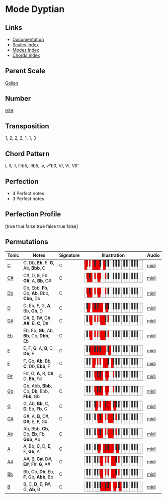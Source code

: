 # Mode Dyptian

## Links

- [Documentation](README.md)
- [Scales Index](Scales.md)
- [Modes Index](Modes.md)
- [Chords Index](Chords.md)

## Parent Scale

[Golian](ScaleGolian.md)

## Number

[939](https://ianring.com/musictheory/scales/939)

## Transposition

1, 2, 2, 2, 1, 1, 3

## Chord Pattern

i, II, II, IIIb5, IIIb5, iv, v⁰b3, VI, VI, VII⁺

## Perfection

- 4 Perfect notes
- 3 Perfect notes

## Perfection Profile

[true true false true false true false]

## Permutations

| Tonic | Notes | Signature | Illustration | Audio |
|-------|-------|-----------|--------------|-------|
| [C](ModeCNaturalDyptian.md) | C, Db, **Eb**, F, **G**, Ab, **Bbb**, C | C | ![CNaturalDyptian](ModeCNaturalDyptian.png) | [midi](https://github.com/edipermadi/music/blob/main/docs/ModeCNaturalDyptian.mid?raw=true) |
| [C#](ModeCSharpDyptian.md) | C#, D, **E**, F#, **G#**, A, **Bb**, C# | C | ![CSharpDyptian](ModeCSharpDyptian.png) | [midi](https://github.com/edipermadi/music/blob/main/docs/ModeCSharpDyptian.mid?raw=true) |
| [Db](ModeDFlatDyptian.md) | Db, Ebb, **Fb**, Gb, **Ab**, Bbb, **Cbb**, Db | C | ![DFlatDyptian](ModeDFlatDyptian.png) | [midi](https://github.com/edipermadi/music/blob/main/docs/ModeDFlatDyptian.mid?raw=true) |
| [D](ModeDNaturalDyptian.md) | D, Eb, **F**, G, **A**, Bb, **Cb**, D | C | ![DNaturalDyptian](ModeDNaturalDyptian.png) | [midi](https://github.com/edipermadi/music/blob/main/docs/ModeDNaturalDyptian.mid?raw=true) |
| [D#](ModeDSharpDyptian.md) | D#, E, **F#**, G#, **A#**, B, **C**, D# | C | ![DSharpDyptian](ModeDSharpDyptian.png) | [midi](https://github.com/edipermadi/music/blob/main/docs/ModeDSharpDyptian.mid?raw=true) |
| [Eb](ModeEFlatDyptian.md) | Eb, Fb, **Gb**, Ab, **Bb**, Cb, **Dbb**, Eb | C | ![EFlatDyptian](ModeEFlatDyptian.png) | [midi](https://github.com/edipermadi/music/blob/main/docs/ModeEFlatDyptian.mid?raw=true) |
| [E](ModeENaturalDyptian.md) | E, F, **G**, A, **B**, C, **Db**, E | C | ![ENaturalDyptian](ModeENaturalDyptian.png) | [midi](https://github.com/edipermadi/music/blob/main/docs/ModeENaturalDyptian.mid?raw=true) |
| [F](ModeFNaturalDyptian.md) | F, Gb, **Ab**, Bb, **C**, Db, **Ebb**, F | C | ![FNaturalDyptian](ModeFNaturalDyptian.png) | [midi](https://github.com/edipermadi/music/blob/main/docs/ModeFNaturalDyptian.mid?raw=true) |
| [F#](ModeFSharpDyptian.md) | F#, G, **A**, B, **C#**, D, **Eb**, F# | C | ![FSharpDyptian](ModeFSharpDyptian.png) | [midi](https://github.com/edipermadi/music/blob/main/docs/ModeFSharpDyptian.mid?raw=true) |
| [Gb](ModeGFlatDyptian.md) | Gb, Abb, **Bbb**, Cb, **Db**, Ebb, **Fbb**, Gb | C | ![GFlatDyptian](ModeGFlatDyptian.png) | [midi](https://github.com/edipermadi/music/blob/main/docs/ModeGFlatDyptian.mid?raw=true) |
| [G](ModeGNaturalDyptian.md) | G, Ab, **Bb**, C, **D**, Eb, **Fb**, G | C | ![GNaturalDyptian](ModeGNaturalDyptian.png) | [midi](https://github.com/edipermadi/music/blob/main/docs/ModeGNaturalDyptian.mid?raw=true) |
| [G#](ModeGSharpDyptian.md) | G#, A, **B**, C#, **D#**, E, **F**, G# | C | ![GSharpDyptian](ModeGSharpDyptian.png) | [midi](https://github.com/edipermadi/music/blob/main/docs/ModeGSharpDyptian.mid?raw=true) |
| [Ab](ModeAFlatDyptian.md) | Ab, Bbb, **Cb**, Db, **Eb**, Fb, **Gbb**, Ab | C | ![AFlatDyptian](ModeAFlatDyptian.png) | [midi](https://github.com/edipermadi/music/blob/main/docs/ModeAFlatDyptian.mid?raw=true) |
| [A](ModeANaturalDyptian.md) | A, Bb, **C**, D, **E**, F, **Gb**, A | C | ![ANaturalDyptian](ModeANaturalDyptian.png) | [midi](https://github.com/edipermadi/music/blob/main/docs/ModeANaturalDyptian.mid?raw=true) |
| [A#](ModeASharpDyptian.md) | A#, B, **C#**, D#, **E#**, F#, **G**, A# | C | ![ASharpDyptian](ModeASharpDyptian.png) | [midi](https://github.com/edipermadi/music/blob/main/docs/ModeASharpDyptian.mid?raw=true) |
| [Bb](ModeBFlatDyptian.md) | Bb, Cb, **Db**, Eb, **F**, Gb, **Abb**, Bb | C | ![BFlatDyptian](ModeBFlatDyptian.png) | [midi](https://github.com/edipermadi/music/blob/main/docs/ModeBFlatDyptian.mid?raw=true) |
| [B](ModeBNaturalDyptian.md) | B, C, **D**, E, **F#**, G, **Ab**, B | C | ![BNaturalDyptian](ModeBNaturalDyptian.png) | [midi](https://github.com/edipermadi/music/blob/main/docs/ModeBNaturalDyptian.mid?raw=true) |
